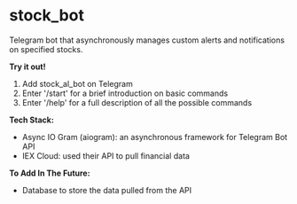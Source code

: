 # stock_bot
Telegram bot that asynchronously manages custom alerts and notifications on specified stocks.

**Try it out!**
1. Add stock_al_bot on Telegram
2. Enter '/start' for a brief introduction on basic commands
3. Enter '/help' for a full description of all the possible commands

**Tech Stack:**
- Async IO Gram (aiogram): an asynchronous framework for Telegram Bot API
- IEX Cloud: used their API to pull financial data

**To Add In The Future:**
- Database to store the data pulled from the API
